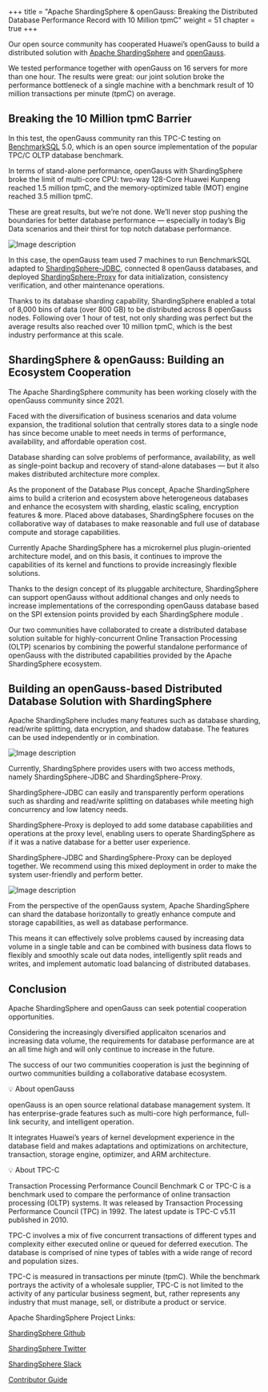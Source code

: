 +++ 
title = "Apache ShardingSphere & openGauss: Breaking the Distributed Database Performance Record with 10 Million tpmC"
weight = 51
chapter = true 
+++

Our open source community has cooperated Huawei’s openGauss to build a distributed solution with [Apache ShardingSphere](https://shardingsphere.apache.org/) and [openGauss](https://opengauss.org/en/).

We tested performance together with openGauss on 16 servers for more than one hour. The results were great: our joint solution broke the performance bottleneck of a single machine with a benchmark result of 10 million transactions per minute (tpmC) on average.


## Breaking the 10 Million tpmC Barrier
In this test, the openGauss community ran this TPC-C testing on [BenchmarkSQL](https://www.postgresql.org/message-id/CAGBW59f9q2Y4v-B3D8gje3xUsWz2Z-WaK9wYx4%3DhCY1zN%3D7%2BBQ%40mail.gmail.com) 5.0, which is an open source implementation of the popular TPC/C OLTP database benchmark.

In terms of stand-alone performance, openGauss with ShardingSphere broke the limit of multi-core CPU: two-way 128-Core Huawei Kunpeng reached 1.5 million tpmC, and the memory-optimized table (MOT) engine reached 3.5 million tpmC.

These are great results, but we’re not done. We’ll never stop pushing the boundaries for better database performance — especially in today’s Big Data scenarios and their thirst for top notch database performance.

![Image description](https://dev-to-uploads.s3.amazonaws.com/uploads/articles/tz0oyppd6vh7l1466ug5.png)

In this case, the openGauss team used 7 machines to run BenchmarkSQL adapted to [ShardingSphere-JDBC](https://shardingsphere.apache.org/document/current/en/overview/#shardingsphere-jdbc), connected 8 openGauss databases, and deployed [ShardingSphere-Proxy](https://shardingsphere.apache.org/document/current/en/overview/#shardingsphere-jdbc) for data initialization, consistency verification, and other maintenance operations.

Thanks to its database sharding capability, ShardingSphere enabled a total of 8,000 bins of data (over 800 GB) to be distributed across 8 openGauss nodes. Following over 1 hour of test, not only sharding was perfect but the average results also reached over 10 million tpmC, which is the best industry performance at this scale.


## ShardingSphere & openGauss: Building an Ecosystem Cooperation

The Apache ShardingSphere community has been working closely with the openGauss community since 2021.

Faced with the diversification of business scenarios and data volume expansion, the traditional solution that centrally stores data to a single node has since become unable to meet needs in terms of performance, availability, and affordable operation cost.

Database sharding can solve problems of performance, availability, as well as single-point backup and recovery of stand-alone databases — but it also makes distributed architecture more complex.

As the proponent of the Database Plus concept, Apache ShardingSphere aims to build a criterion and ecosystem above heterogeneous databases and enhance the ecosystem with sharding, elastic scaling, encryption features & more. Placed above databases, ShardingSphere focuses on the collaborative way of databases to make reasonable and full use of database compute and storage capabilities.

Currently Apache ShardingSphere has a microkernel plus plugin-oriented architecture model, and on this basis, it continues to improve the capabilities of its kernel and functions to provide increasingly flexible solutions.

Thanks to the design concept of its pluggable architecture, ShardingSphere can support openGauss without additional changes and only needs to increase implementations of the corresponding openGauss database based on the SPI extension points provided by each ShardingSphere module .

Our two communities have collaborated to create a distributed database solution suitable for highly-concurrent Online Transaction Processing (OLTP) scenarios by combining the powerful standalone performance of openGauss with the distributed capabilities provided by the Apache ShardingSphere ecosystem.


## Building an openGauss-based Distributed Database Solution with ShardingSphere
Apache ShardingSphere includes many features such as database sharding, read/write splitting, data encryption, and shadow database. The features can be used independently or in combination.

![Image description](https://dev-to-uploads.s3.amazonaws.com/uploads/articles/jq8uhm2w25yk8r3n8xvh.png)

Currently, ShardingSphere provides users with two access methods, namely ShardingSphere-JDBC and ShardingSphere-Proxy.

ShardingSphere-JDBC can easily and transparently perform operations such as sharding and read/write splitting on databases while meeting high concurrency and low latency needs.

ShardingSphere-Proxy is deployed to add some database capabilities and operations at the proxy level, enabling users to operate ShardingSphere as if it was a native database for a better user experience.

ShardingSphere-JDBC and ShardingSphere-Proxy can be deployed together. We recommend using this mixed deployment in order to make the system user-friendly and perform better.


![Image description](https://dev-to-uploads.s3.amazonaws.com/uploads/articles/nla348ta7qgxuwa8ghb6.png)

From the perspective of the openGauss system, Apache ShardingSphere can shard the database horizontally to greatly enhance compute and storage capabilities, as well as database performance.

This means it can effectively solve problems caused by increasing data volume in a single table and can be combined with business data flows to flexibly and smoothly scale out data nodes, intelligently split reads and writes, and implement automatic load balancing of distributed databases.


## Conclusion
Apache ShardingSphere and openGauss can seek potential cooperation opportunities.

Considering the increasingly diversified applicaiton scenarios and increasing data volume, the requirements for database performance are at an all time high and will only continue to increase in the future.

The success of our two communities cooperation is just the beginning of ourtwo communities building a collaborative database ecosystem.

💡 About openGauss

openGauss is an open source relational database management system. It has enterprise-grade features such as multi-core high performance, full-link security, and intelligent operation.

It integrates Huawei’s years of kernel development experience in the database field and makes adaptations and optimizations on architecture, transaction, storage engine, optimizer, and ARM architecture.

💡 About TPC-C

Transaction Processing Performance Council Benchmark C or TPC-C is a benchmark used to compare the performance of online transaction processing (OLTP) systems. It was released by Transaction Processing Performance Council (TPC) in 1992. The latest update is TPC-C v5.11 published in 2010.

TPC-C involves a mix of five concurrent transactions of different types and complexity either executed online or queued for deferred execution. The database is comprised of nine types of tables with a wide range of record and population sizes.

TPC-C is measured in transactions per minute (tpmC). While the benchmark portrays the activity of a wholesale supplier, TPC-C is not limited to the activity of any particular business segment, but, rather represents any industry that must manage, sell, or distribute a product or service.


Apache ShardingSphere Project Links:

[ShardingSphere Github](https://github.com/apache/shardingsphere/issues?page=1&q=is%3Aopen+is%3Aissue+label%3A%22project%3A+OpenForce+2022%22)

[ShardingSphere Twitter](https://twitter.com/ShardingSphere)

[ShardingSphere Slack](https://join.slack.com/t/apacheshardingsphere/shared_invite/zt-sbdde7ie-SjDqo9~I4rYcR18bq0SYTg)

[Contributor Guide](https://shardingsphere.apache.org/community/cn/involved/)

